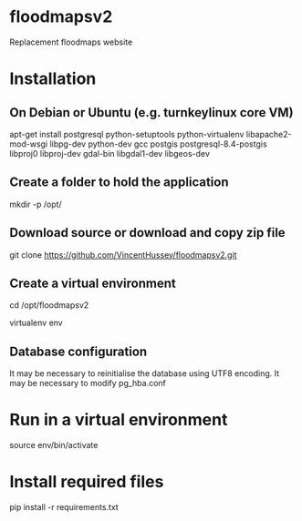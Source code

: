 floodmapsv2
===========

Replacement floodmaps website

# Installation
## On Debian or Ubuntu (e.g. turnkeylinux core VM)
apt-get install postgresql python-setuptools python-virtualenv libapache2-mod-wsgi libpg-dev python-dev gcc postgis postgresql-8.4-postgis libproj0 libproj-dev gdal-bin libgdal1-dev libgeos-dev

## Create a folder to hold the application
mkdir -p /opt/

## Download source or download and copy zip file
git clone https://github.com/VincentHussey/floodmapsv2.git

## Create a virtual environment
cd /opt/floodmapsv2

virtualenv env

## Database configuration
It may be necessary to reinitialise the database using UTF8 encoding.
It may be necessary to modify pg_hba.conf

# Run in a virtual environment
source env/bin/activate

# Install required files
pip install -r requirements.txt

